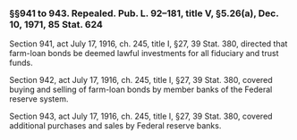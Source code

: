 ### §§941 to 943. Repealed. Pub. L. 92–181, title V, §5.26(a), Dec. 10, 1971, 85 Stat. 624 ###

Section 941, act July 17, 1916, ch. 245, title I, §27, 39 Stat. 380, directed that farm-loan bonds be deemed lawful investments for all fiduciary and trust funds.

Section 942, act July 17, 1916, ch. 245, title I, §27, 39 Stat. 380, covered buying and selling of farm-loan bonds by member banks of the Federal reserve system.

Section 943, act July 17, 1916, ch. 245, title I, §27, 39 Stat. 380, covered additional purchases and sales by Federal reserve banks.